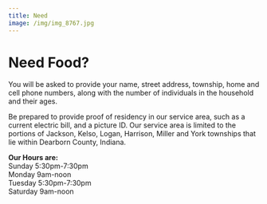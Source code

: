```yaml
---
title: Need
image: /img/img_8767.jpg
---
```

# Need Food?

You will be asked to provide your name, street address, township, home and cell phone numbers, along with the number of individuals in the household and their ages.

Be prepared to provide proof of residency in our service area, such as a current electric bill, and a picture ID. Our service area is limited to the portions of Jackson, Kelso, Logan, Harrison, Miller and York townships that lie within Dearborn County, Indiana.

<strong>Our Hours are:</strong><br/>
Sunday 5:30pm-7:30pm<br/>
Monday 9am-noon<br/>
Tuesday 5:30pm-7:30pm<br/>
Saturday 9am-noon
